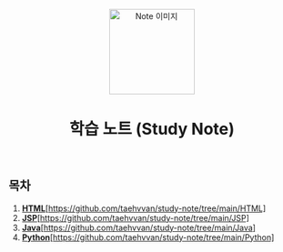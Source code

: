 <div align="center">
  <br />
  <img src="./images/note.png" alt="Note 이미지" width="150px" />
  <br />
  <h1>학습 노트 (Study Note)</h1>
  <br />
</div>

## 목차

1. [**HTML**](#HTML)[https://github.com/taehvvan/study-note/tree/main/HTML]
2. [**JSP**](#JSP)[https://github.com/taehvvan/study-note/tree/main/JSP]
3. [**Java**](#Java)[https://github.com/taehvvan/study-note/tree/main/Java]
4. [**Python**](#Python)[https://github.com/taehvvan/study-note/tree/main/Python]
